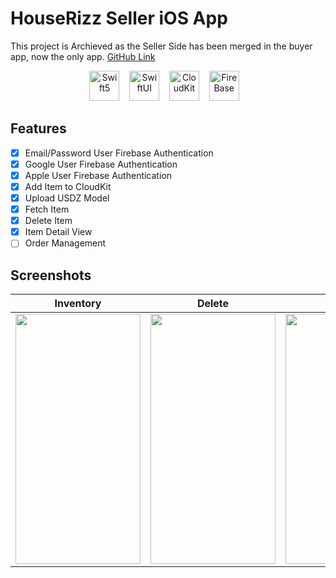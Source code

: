 # HouseRizz Seller iOS App
This project is Archieved as the Seller Side has been merged in the buyer app, now the only app. [GitHub Link](https://github.com/krishmittal21/HouseRizz-iOS)

<p align="center">
    <img src="https://developer.apple.com/assets/elements/icons/swift/swift-96x96_2x.png" alt="Swift5" width="48" height="48">&nbsp;&nbsp;&nbsp;
    <img src="https://developer.apple.com/assets/elements/icons/swiftui/swiftui-96x96_2x.png" alt="SwiftUI" width="48" height="48">&nbsp;&nbsp;&nbsp;
    <img src="https://encrypted-tbn0.gstatic.com/images?q=tbn:ANd9GcSBWdYpQbTI7_Bx47XFXEjy7vY9WH-ezfh9ame3oVL3Nw&s" alt="CloudKit" width="48" height="48">&nbsp;&nbsp;&nbsp;
    <img src="https://res.cloudinary.com/startup-grind/image/upload/c_fill,dpr_2.0,f_auto,g_center,h_1080,q_100,w_1080/v1/gcs/platform-data-dsc/events/firebase_logo-1.png" alt="FireBase" width="48" height="48">&nbsp;&nbsp;&nbsp;
</p>

## Features

- [x]  Email/Password User Firebase Authentication
- [x]  Google User Firebase Authentication
- [x]  Apple User Firebase Authentication
- [x]  Add Item to CloudKit
- [x]  Upload USDZ Model
- [x]  Fetch Item
- [x]  Delete Item
- [x]  Item Detail View
- [ ]  Order Management

## Screenshots

| Inventory | Delete | Add | Add Product |
|---|---|---|---|
| <img src="https://github.com/krishmittal21/HouseRizz-Seller/blob/main/Screenshots/inventory.png" width="200" height="400"> | <img src="https://github.com/krishmittal21/HouseRizz-Seller/blob/main/Screenshots/delete.png" width="200" height="400"> | <img src="https://github.com/krishmittal21/HouseRizz-Seller/blob/main/Screenshots/add.png" width="200" height="400"> | <img src="https://github.com/krishmittal21/HouseRizz-Seller/blob/main/Screenshots/addp.png" width="200" height="400"> | 

